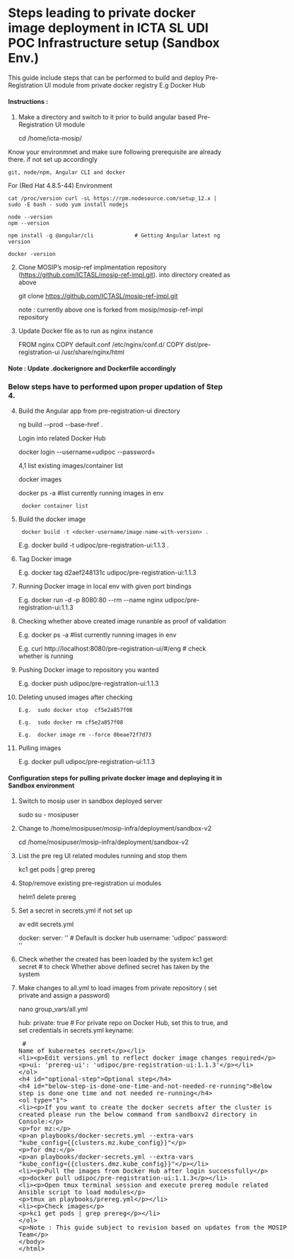 # Steps leading to private docker image deployment in ICTA SL UDI POC Infrastructure setup (Sandbox Env.)

This guide include steps that can be performed to build and deploy Pre-Registration UI module from private docker registry E.g Docker Hub


#### Instructions :

1. Make a directory and switch to it prior to build angular based Pre-Registration UI module

	cd /home/icta-mosip/



  Know your environmnet and make sure following prerequisite are already there. if not set up accordingly


	git, node/npm, Angular CLI and docker



  For (Red Hat 4.8.5-44) Environment


	cat /proc/version curl -sL https://rpm.nodesource.com/setup_12.x | sudo -E bash - sudo yum install nodejs

	node --version 
	npm --version

	npm install -g @angular/cli 			# Getting Angular latest ng version

	docker -version



2. Clone MOSIP’s mosip-ref implmentation repository (https://github.com/ICTASL/mosip-ref-impl.git). into directory created as above


	git clone https://github.com/ICTASL/mosip-ref-impl.git

	note : currently above one is forked from mosip/mosip-ref-impl repository



3. Update Docker file as to run as nginx instance


	FROM nginx
	COPY default.conf /etc/nginx/conf.d/
	COPY dist/pre-registration-ui /usr/share/nginx/html



#### Note : Update .dockerignore and Dockerfile accordingly


### Below steps have to performed upon proper updation of Step 4.


4. Build the Angular app from pre-registration-ui directory

	ng build --prod --base-href .

	Login into related Docker Hub

	docker login --username=udipoc --password=<password>



   4,1 list existing images/container list

	docker images

	docker ps -a 			#list currently running images in env

        docker container list
	
	

5. Build the docker image


        docker build -t <docker-username/image-name-with-version> .

	E.g.  docker build -t udipoc/pre-registration-ui:1.1.3 .


6. Tag Docker image

	E.g.  docker tag d2aef248131c udipoc/pre-registration-ui:1.1.3



7. Running Docker image in local env with given port bindings

	E.g.  docker run -d -p 8080:80 --rm --name nginx udipoc/pre-registration-ui:1.1.3



8. Checking whether above created image runanble as proof of validation

	E.g.  docker ps -a 							#list currently running images in env

	E.g.  curl http://localhost:8080/pre-registration-ui/#/eng		# check whether is running




9. Pushing Docker image to repository you wanted

	E.g.  docker push udipoc/pre-registration-ui:1.1.3




10. Deleting unused images after checking

		E.g.  sudo docker stop  cf5e2a857f08
	
		E.g.  sudo docker rm cf5e2a857f08

		E.g.  docker image rm --force 0beae72f7d73



11. Pulling images

	E.g. docker pull udipoc/pre-registration-ui:1.1.3





#### Configuration steps for pulling private docker image and deploying it in Sandbox environment

1. Switch to mosip user in sandbox deployed server

	 sudo su - mosipuser


2. Change to /home/mosipuser/mosip-infra/deployment/sandbox-v2

	 cd /home/mosipuser/mosip-infra/deployment/sandbox-v2


3. List the pre reg UI related modules running and stop them

	kc1 get pods | grep prereg


4. Stop/remove existing pre-registration ui modules

	helm1 delete prereg


5. Set a secret in secrets.yml if not set up

	av edit secrets.yml

	docker: server: '' # Default is docker hub 
	username: 'udipoc' 
	password: '<password>'


5. Check whether the created has been loaded by the system
      kc1 get secret 			# to check Whether above defined secret has taken by the system



6. Make changes to all.yml to load images from private repository ( set private and assign a password)

	nano group_vars/all.yml
   
	hub: private: true                     # For private repo on Docker Hub, set this to true, and set credentials in secrets.yml
	keyname: <plaintext secret>            # Name of kubernetes secret


7. Edit versions.yml to reflect docker image changes required

	ui: 'prereg-ui': 'udipoc/pre-registration-ui:1.1.3'




#### Optional step

#### Below step is done one time and not needed re-running


1. If you want to create the docker secrets after the cluster is created please run the below command from sandboxv2 directory in Console:

	for mz:

	an playbooks/docker-secrets.yml --extra-vars "kube_config={{clusters.mz.kube_config}}"

	for dmz:

	an playbooks/docker-secrets.yml --extra-vars "kube_config={{clusters.dmz.kube_config}}"       



2. Pull the images from Docker Hub after login successfully

	docker pull udipoc/pre-registration-ui:1.1.3



3. Open tmux terminal session and execute prereg module related Ansible script to load modules

	tmux
	an playbooks/prereg.yml


4. Check images

	kc1 get pods | grep prereg



Note : This guide subject to revision based on updates from the MOSIP Team

